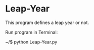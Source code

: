 # Leap-Year
This program defines a leap year or not.

Run program in Terminal:

~/$ python Leap-Year.py

